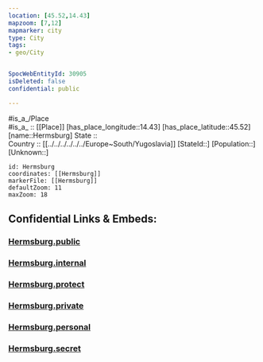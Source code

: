 ```yaml
---
location: [45.52,14.43] 
mapzoom: [7,12] 
mapmarker: city 
type: City
tags:
- geo/City


SpocWebEntityId: 30905
isDeleted: false
confidential: public

---
```

#is_a_/Place  
#is_a_ :: [[Place]] 
[has_place_longitude::14.43] 
[has_place_latitude::45.52] 
[name::Hermsburg] 
State ::  
Country :: [[../../../../../../Europe~South/Yugoslavia]] 
[StateId::] 
[Population::] 
[Unknown::] 


```leaflet
id: Hermsburg
coordinates: [[Hermsburg]] 
markerFile: [[Hermsburg]] 
defaultZoom: 11 
maxZoom: 18
```


## Confidential Links & Embeds: 

### [Hermsburg.public](/_public/\Earth\Continent\Europe\Europe~Central\Slovenia\Regions~Slovenia\Primorsko-notranjska\counties~Primorsko-notranjska\Ilirska_Bistrica\CityHermsburg.public.md) 

### [Hermsburg.internal](/_internal/\Earth\Continent\Europe\Europe~Central\Slovenia\Regions~Slovenia\Primorsko-notranjska\counties~Primorsko-notranjska\Ilirska_Bistrica\CityHermsburg.internal.md) 

### [Hermsburg.protect](/_protect/\Earth\Continent\Europe\Europe~Central\Slovenia\Regions~Slovenia\Primorsko-notranjska\counties~Primorsko-notranjska\Ilirska_Bistrica\CityHermsburg.protect.md) 

### [Hermsburg.private](/_private/\Earth\Continent\Europe\Europe~Central\Slovenia\Regions~Slovenia\Primorsko-notranjska\counties~Primorsko-notranjska\Ilirska_Bistrica\CityHermsburg.private.md) 

### [Hermsburg.personal](/_personal/\Earth\Continent\Europe\Europe~Central\Slovenia\Regions~Slovenia\Primorsko-notranjska\counties~Primorsko-notranjska\Ilirska_Bistrica\CityHermsburg.personal.md) 

### [Hermsburg.secret](/_secret/\Earth\Continent\Europe\Europe~Central\Slovenia\Regions~Slovenia\Primorsko-notranjska\counties~Primorsko-notranjska\Ilirska_Bistrica\CityHermsburg.secret.md)

